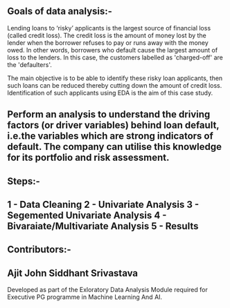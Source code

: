Goals of data analysis:-
------------------------------
Lending loans to ‘risky’ applicants is the largest source of financial loss (called credit loss). The credit loss is the amount of money lost by the lender when the borrower refuses to pay or runs away with the money owed. In other words, borrowers who default cause the largest amount of loss to the lenders. In this case, the customers labelled as 'charged-off' are the 'defaulters'.

The main objective is to be able to identify these risky loan applicants,
then such loans can be reduced thereby cutting down the amount of credit loss.
Identification of such applicants using EDA is the aim of this case study.

Perform an analysis to understand the driving factors (or driver variables)
behind loan default, i.e.the variables which are strong indicators of default.
The company can utilise this knowledge for its portfolio and risk assessment.
------------------------------

Steps:-
------------------------------
1 - Data Cleaning
2 - Univariate Analysis
3 - Segemented Univariate Analysis
4 - Bivaraiate/Multivariate Analysis
5 - Results
------------------------------

Contributors:-
------------------------------
Ajit John
Siddhant Srivastava
------------------------------

Developed as part of the Exloratory Data Analysis Module required for Executive PG programme in Machine Learning And AI.